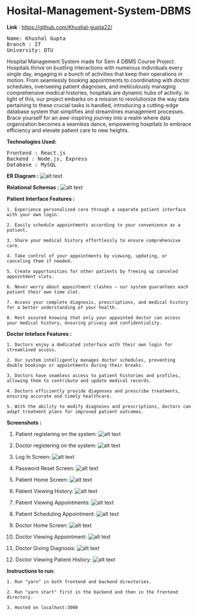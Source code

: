 # Hosital-Management-System-DBMS

<b>Link</b> : https://github.com/Khushal-gupta22/

<pre>
Name: Khushal Gupta
Branch : IT
University: DTU
</pre>

Hospital Management System made for Sem 4 DBMS Course Project.<br>
Hospitals thrive on bustling interactions with numerous individuals every single day, engaging in a bunch of activities that keep their operations in motion. From seamlessly booking appointments to coordinating with doctor schedules, overseeing patient diagnoses, and meticulously managing comprehensive medical histories, hospitals are dynamic hubs of activity. In light of this, our project embarks on a mission to revolutionize the way data pertaining to these crucial tasks is handled, introducing a cutting-edge database system that simplifies and streamlines management processes. Brace yourself for an awe-inspiring journey into a realm where data organization becomes a seamless dance, empowering hospitals to embrace efficiency and elevate patient care to new heights.

<b>Technologies Used:</b>

<pre>
Frontend : React.js
Backend : Node.js, Express
Database : MySQL
</pre>

<b>ER Diagram :</b>
![alt text]()

<b>Relational Schemas :</b>
![alt text]()

<b>Patient Interface Features :</b>

    1. Experience personalized care through a separate patient interface with your own login.

    2. Easily schedule appointments according to your convenience as a patient.

    3. Share your medical history effortlessly to ensure comprehensive care.

    4. Take control of your appointments by viewing, updating, or canceling them if needed.

    5. Create opportunities for other patients by freeing up canceled appointment slots.

    6. Never worry about appointment clashes – our system guarantees each patient their own time slot.

    7. Access your complete diagnosis, prescriptions, and medical history for a better understanding of your health.

    8. Rest assured knowing that only your appointed doctor can access your medical history, ensuring privacy and confidentiality.

<b>Doctor Inteface Features :</b>

    1. Doctors enjoy a dedicated interface with their own login for streamlined access.

    2. Our system intelligently manages doctor schedules, preventing double bookings or appointments during their breaks.

    3. Doctors have seamless access to patient histories and profiles, allowing them to contribute and update medical records.

    4. Doctors efficiently provide diagnoses and prescribe treatments, ensuring accurate and timely healthcare.

    5. With the ability to modify diagnoses and prescriptions, doctors can adapt treatment plans for improved patient outcomes.

<b>Screenshots :</b>

1. Patient registering on the system:
   ![alt text]()

2. Doctor registering on the system:
   ![alt text]()

3. Log In Screen:
   ![alt text]()

4. Password Reset Screen:
   ![alt text]()

5. Patient Home Screen:
   ![alt text]()

6. Patient Viewing History:
   ![alt text]()

7. Patient Viewing Appointments:
   ![alt text]()

8. Patient Scheduling Appointment:
   ![alt text]()

9. Doctor Home Screen:
   ![alt text]()

10. Doctor Viewing Appointment:
    ![alt text]()

11. Doctor Giving Diagnosis:
    ![alt text]()

12. Doctor Viewing Patient History:
    ![alt text]()

<b>Instructions to run:</b>

    1. Run "yarn" in both frontend and backend directories.

    2. Run "yarn start" first in the backend and then in the frontend directory.

    3. Hosted on localhost:3000
